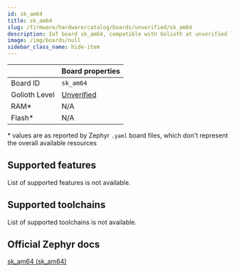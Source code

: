 ```yaml
---
id: sk_am64
title: sk_am64
slug: /firmware/hardware/catalog/boards/unverified/sk_am64
description: IoT board sk_am64, compatible with Golioth at unverified level.
image: /img/boards/null
sidebar_class_name: hide-item
---
```


[//]: # (This is an auto-generated file, do not edit! Changes to it will be lost upon re-generation)



|                | Board properties     |
| -------------  | -------------------- |
| Board ID       | `sk_am64` |
| Golioth Level  | [Unverified](/firmware/hardware#unverified-boards) |
| RAM*           | N/A |
| Flash*         | N/A |

\* values are as reported by Zephyr `.yaml` board files, which don't represent the overall available resources



## Supported features

List of supported features is not available.

## Supported toolchains

List of supported toolchains is not available.

## Official Zephyr docs

[sk_am64 (sk_am64)](https://docs.zephyrproject.org/latest/boards/ti/sk_am64/doc/index.html)
